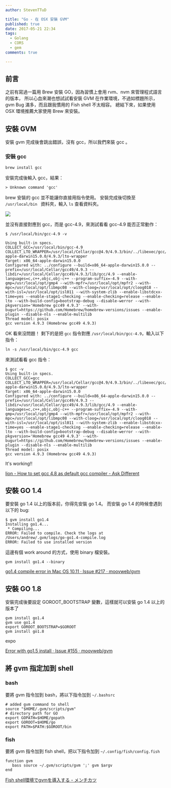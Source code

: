 ```yaml
---
author: StevenTTuD

title: "Go - 在 OSX 安裝 GVM"
published: true
date: 2017-05-21 22:34
tags:
  - Golang
  - CORS
  - gem
comments: true

---
```


## 前言

之前有寫過一篇用 Brew 安裝 GO，因為習慣上會用 rvm、nvm 來管理程式語言的版本，
所以心血來潮也想試試看安裝 GVM 在作業環境，不過如標題所示，
gvm Bug 滿多，而且跟我慣用的 Fish shell 不太相容。
總結下來，如果使用 OSX 環境推薦大家使用 Brew 來安裝。

## 安裝 GVM

安裝 gvm 完成後會跳出錯誤，沒有 gcc，所以我們來裝 gcc 。

### 安裝 gcc

```
brew install gcc
```

安裝完成後輸入 gcc，結果：

```
> Unknown command 'gcc'
```

brew 安裝的 gcc 並不能讓你直接用指令使用。
安裝完成後切換至 `/usr/local/bin
` 資料夾，輸入 `ls` 查看資料夾。

![](media/14951665132417/14951747217993.jpg)

並沒有直接對應到 gcc，而是 gcc-4.9，來測試看看 gcc-4.9 能否正常動作：

```
$ /usr/local/bin/gcc-4.9 -v

Using built-in specs.
COLLECT_GCC=/usr/local/bin/gcc-4.9
COLLECT_LTO_WRAPPER=/usr/local/Cellar/gcc@4.9/4.9.3/bin/../libexec/gcc/x86_64-apple-darwin15.0.0/4.9.3/lto-wrapper
Target: x86_64-apple-darwin15.0.0
Configured with: ../configure --build=x86_64-apple-darwin15.0.0 --prefix=/usr/local/Cellar/gcc49/4.9.3 --libdir=/usr/local/Cellar/gcc49/4.9.3/lib/gcc/4.9 --enable-languages=c,c++,objc,obj-c++ --program-suffix=-4.9 --with-gmp=/usr/local/opt/gmp4 --with-mpfr=/usr/local/opt/mpfr2 --with-mpc=/usr/local/opt/libmpc08 --with-cloog=/usr/local/opt/cloog018 --with-isl=/usr/local/opt/isl011 --with-system-zlib --enable-libstdcxx-time=yes --enable-stage1-checking --enable-checking=release --enable-lto --with-build-config=bootstrap-debug --disable-werror --with-pkgversion='Homebrew gcc49 4.9.3' --with-bugurl=https://github.com/Homebrew/homebrew-versions/issues --enable-plugin --disable-nls --enable-multilib
Thread model: posix
gcc version 4.9.3 (Homebrew gcc49 4.9.3)
```

OK 看來沒問題！
剩下的是把 `gcc` 指令對應 `/usr/local/bin/gcc-4.9`，輸入以下指令：

```
ln -s /usr/local/bin/gcc-4.9 gcc
```

來測試看看 gcc 指令：

```
$ gcc -v
Using built-in specs.
COLLECT_GCC=gcc
COLLECT_LTO_WRAPPER=/usr/local/Cellar/gcc@4.9/4.9.3/bin/../libexec/gcc/x86_64-apple-darwin15.0.0/4.9.3/lto-wrapper
Target: x86_64-apple-darwin15.0.0
Configured with: ../configure --build=x86_64-apple-darwin15.0.0 --prefix=/usr/local/Cellar/gcc49/4.9.3 --libdir=/usr/local/Cellar/gcc49/4.9.3/lib/gcc/4.9 --enable-languages=c,c++,objc,obj-c++ --program-suffix=-4.9 --with-gmp=/usr/local/opt/gmp4 --with-mpfr=/usr/local/opt/mpfr2 --with-mpc=/usr/local/opt/libmpc08 --with-cloog=/usr/local/opt/cloog018 --with-isl=/usr/local/opt/isl011 --with-system-zlib --enable-libstdcxx-time=yes --enable-stage1-checking --enable-checking=release --enable-lto --with-build-config=bootstrap-debug --disable-werror --with-pkgversion='Homebrew gcc49 4.9.3' --with-bugurl=https://github.com/Homebrew/homebrew-versions/issues --enable-plugin --disable-nls --enable-multilib
Thread model: posix
gcc version 4.9.3 (Homebrew gcc49 4.9.3)
```

It's working!!


[lion - How to set gcc 4.8 as default gcc compiler - Ask Different](https://apple.stackexchange.com/questions/99077/how-to-set-gcc-4-8-as-default-gcc-compiler)


## 安裝 GO 1.4

要安裝 go 1.4 以上的版本前，你得先安裝 go 1.4。
而安裝 go 1.4 的時候會遇到以下的 bug:

```
$ gvm install go1.4
Installing go1.4...
 * Compiling...
ERROR: Failed to compile. Check the logs at /Users/andrew/.gvm/logs/go-go1.4-compile.log
ERROR: Failed to use installed version
```

這邊有個 work around 的方式，使用 binary 檔安裝。

```
gvm install go1.4 --binary
```

[go1.4 compile error in Mac OS 10.11 · Issue #217 · moovweb/gvm](https://github.com/moovweb/gvm/issues/217)

## 安裝 GO 1.8

安裝完成後要設定 GOROOT_BOOTSTRAP 變數，這樣就可以安裝 go 1.4 以上的版本了

```
gvm install go1.4
gvm use go1.4
export GOROOT_BOOTSTRAP=$GOROOT
gvm install go1.8
```
expo

[Error with go1.5 install · Issue #155 · moovweb/gvm](https://github.com/moovweb/gvm/issues/155)


## 將 gvm 指定加到 shell

### bash

要將 gvm 指令加到 bash，將以下指令加到 `~/.bashsrc`

```
# added gvm command to shell
source "$HOME/.gvm/scripts/gvm"
# directory path for GO
export GOPATH=$HOME/gopath
export GOROOT=$HOME/go
export PATH=$PATH:$GOROOT/bin
```

### fish

要將 gvm 指令加到 fish shell，把以下指令加到 `~/.config/fish/config.fish`

```
function gvm
   bass source ~/.gvm/scripts/gvm ';' gvm $argv
end
```

[Fish shell環境でgvmを導入する - メンチカツ](http://hsuzuki.hatenablog.com/entry/2017/03/01/165708)
